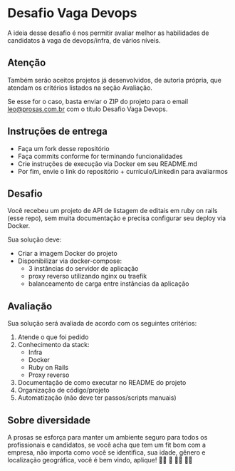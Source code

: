 Desafio Vaga Devops
===================

A ideia desse desafio é nos permitir avaliar melhor as habilidades de
candidatos à vaga de devops/infra, de vários níveis.

## Atenção

Também serão aceitos projetos já desenvolvidos, de autoria própria,
que atendam os critérios listados na seção Avaliação.

Se esse for o caso, basta enviar o ZIP do projeto para o email
leo@prosas.com.br com o título Desafio Vaga Devops.

Instruções de entrega
---------------------

- Faça um fork desse repositório
- Faça commits conforme for terminando funcionalidades
- Crie instruções de execução via Docker em seu README.md
- Por fim, envie o link do repositório + currículo/Linkedin para avaliarmos

Desafio
-------

Você recebeu um projeto de API de listagem de editais em ruby on rails (esse
repo), sem muita documentação e precisa configurar seu deploy via Docker.

Sua solução deve:

- Criar a imagem Docker do projeto
- Disponibilizar via docker-compose:
    - 3 instâncias do servidor de aplicação
    - proxy reverso utilizando nginx ou traefik
    - balanceamento de carga entre instâncias da aplicação

Avaliação
---------

Sua solução será avaliada de acordo com os seguintes critérios:

1. Atende o que foi pedido
2. Conhecimento da stack:
    - Infra
    - Docker
    - Ruby on Rails
    - Proxy reverso
3. Documentação de como executar no README do projeto
4. Organização de código/projeto
5. Automatização (não deve ter passos/scripts manuais)


Sobre diversidade
-----------------

A prosas se esforça para manter um ambiente seguro para todos os profissionais
e candidatos, se você acha que tem um fit bom com a empresa, não importa como
você se identifica, sua idade, gênero e localização geográfica, você é bem 
vindo, aplique! :rainbow_flag: :brown_heart: :curly_haired_woman: :person_white_hair:

